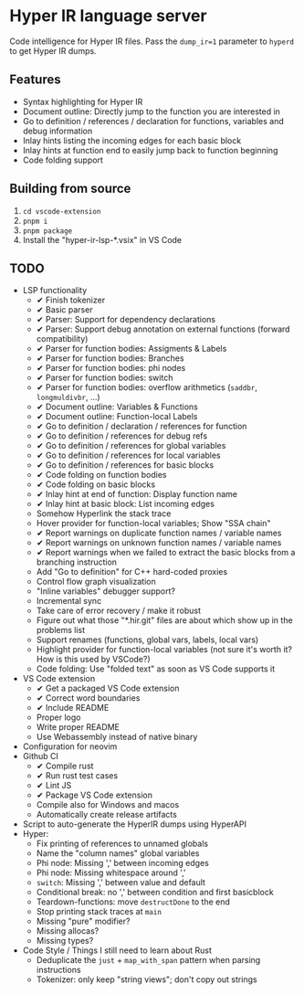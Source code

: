 # Hyper IR language server

Code intelligence for Hyper IR files.
Pass the `dump_ir=1` parameter to `hyperd` to get Hyper IR dumps.

## Features

* Syntax highlighting for Hyper IR
* Document outline: Directly jump to the function you are interested in
* Go to definition / references / declaration for functions, variables and debug information
* Inlay hints listing the incoming edges for each basic block
* Inlay hints at function end to easily jump back to function beginning
* Code folding support

## Building from source

1. `cd vscode-extension`
2. `pnpm i`
3. `pnpm package`
4. Install the "hyper-ir-lsp-*.vsix" in VS Code

## TODO

* LSP functionality
    * ✔ Finish tokenizer
    * ✔ Basic parser
    * ✔ Parser: Support for dependency declarations
    * ✔ Parser: Support debug annotation on external functions (forward compatibility)
    * ✔ Parser for function bodies: Assigments & Labels
    * ✔ Parser for function bodies: Branches
    * ✔ Parser for function bodies: phi nodes
    * ✔ Parser for function bodies: switch
    * ✔ Parser for function bodies: overflow arithmetics (`saddbr`, `longmuldivbr`, ...)
    * ✔ Document outline: Variables & Functions
    * ✔ Document outline: Function-local Labels
    * ✔ Go to definition / declaration / references for function
    * ✔ Go to definition / references for debug refs
    * ✔ Go to definition / references for global variables
    * ✔ Go to definition / references for local variables
    * ✔ Go to definition / references for basic blocks
    * ✔ Code folding on function bodies
    * ✔ Code folding on basic blocks
    * ✔ Inlay hint at end of function: Display function name
    * ✔ Inlay hint at basic block: List incoming edges
    * Somehow Hyperlink the stack trace
    * Hover provider for function-local variables; Show "SSA chain"
    * ✔ Report warnings on duplicate function names / variable names
    * ✔ Report warnings on unknown function names / variable names
    * ✔ Report warnings when we failed to extract the basic blocks from a branching instruction
    * Add "Go to definition" for C++ hard-coded proxies
    * Control flow graph visualization
    * "Inline variables" debugger support?
    * Incremental sync
    * Take care of error recovery / make it robust
    * Figure out what those "*.hir.git" files are about which show up in the problems list
    * Support renames (functions, global vars, labels, local vars)
    * Highlight provider for function-local variables (not sure it's worth it? How is this used by VSCode?)
    * Code folding: Use "folded text" as soon as VS Code supports it
* VS Code extension
    * ✔ Get a packaged VS Code extension
    * ✔ Correct word boundaries
    * ✔ Include README
    * Proper logo
    * Write proper README
    * Use Webassembly instead of native binary
* Configuration for neovim
* Github CI
    * ✔ Compile rust
    * ✔ Run rust test cases
    * ✔ Lint JS
    * ✔ Package VS Code extension
    * Compile also for Windows and macos
    * Automatically create release artifacts
* Script to auto-generate the HyperIR dumps using HyperAPI
* Hyper:
    * Fix printing of references to unnamed globals
    * Name the "column names" global variables
    * Phi node: Missing ',' between incoming edges
    * Phi node: Missing whitespace around ','
    * `switch`: Missing ',' between value and default
    * Conditional break: no ',' between condition and first basicblock
    * Teardown-functions: move `destructDone` to the end
    * Stop printing stack traces at `main`
    * Missing "pure" modifier?
    * Missing allocas?
    * Missing types?
* Code Style / Things I still need to learn about Rust
    * Deduplicate the `just` + `map_with_span` pattern when parsing instructions
    * Tokenizer: only keep "string views"; don't copy out strings
